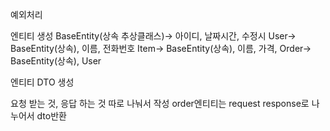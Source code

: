 예외처리 



엔티티 생성
BaseEntity(상속 추상클래스)-> 아이디, 날짜시간, 수정시 
User-> BaseEntity(상속), 이름, 전화번호
Item-> BaseEntity(상속), 이름, 가격, 
Order-> BaseEntity(상속), User

엔티티 DTO 생성

요청 받는 것, 응답 하는 것 따로 나눠서 작성
order엔티티는 request response로 나누어서 dto반환







